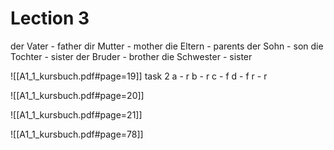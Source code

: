 # Lection 3

der Vater - father
dir Mutter - mother
die Eltern - parents
der Sohn - son
die Tochter - sister
der Bruder - brother
die Schwester - sister


![[A1_1_kursbuch.pdf#page=19]]
task 2 
a - r
b - r
c - f
d - f
r - r

![[A1_1_kursbuch.pdf#page=20]]






![[A1_1_kursbuch.pdf#page=21]]



![[A1_1_kursbuch.pdf#page=78]]